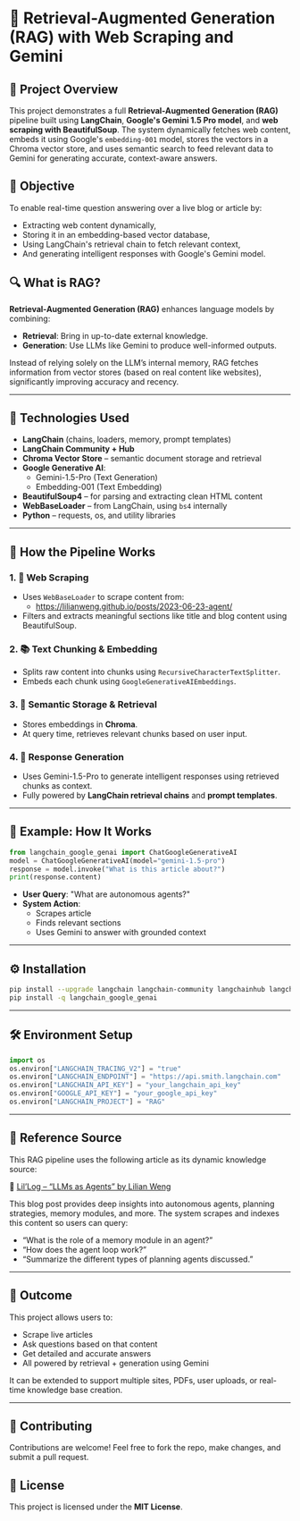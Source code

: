 # 📄 Retrieval-Augmented Generation (RAG) with Web Scraping and Gemini

## 📘 Project Overview
This project demonstrates a full **Retrieval-Augmented Generation (RAG)** pipeline built using **LangChain**, **Google's Gemini 1.5 Pro model**, and **web scraping with BeautifulSoup**. The system dynamically fetches web content, embeds it using Google's `embedding-001` model, stores the vectors in a Chroma vector store, and uses semantic search to feed relevant data to Gemini for generating accurate, context-aware answers.

## 🎯 Objective
To enable real-time question answering over a live blog or article by:
- Extracting web content dynamically,
- Storing it in an embedding-based vector database,
- Using LangChain's retrieval chain to fetch relevant context,
- And generating intelligent responses with Google's Gemini model.

## 🔍 What is RAG?
**Retrieval-Augmented Generation (RAG)** enhances language models by combining:
- **Retrieval**: Bring in up-to-date external knowledge.
- **Generation**: Use LLMs like Gemini to produce well-informed outputs.

Instead of relying solely on the LLM’s internal memory, RAG fetches information from vector stores (based on real content like websites), significantly improving accuracy and recency.

---

## 🧠 Technologies Used
- **LangChain** (chains, loaders, memory, prompt templates)
- **LangChain Community + Hub**
- **Chroma Vector Store** – semantic document storage and retrieval
- **Google Generative AI**:
  - Gemini-1.5-Pro (Text Generation)
  - Embedding-001 (Text Embedding)
- **BeautifulSoup4** – for parsing and extracting clean HTML content
- **WebBaseLoader** – from LangChain, using `bs4` internally
- **Python** – requests, os, and utility libraries

---

## 🔧 How the Pipeline Works

### 1. 🧹 Web Scraping
- Uses `WebBaseLoader` to scrape content from:
  - https://lilianweng.github.io/posts/2023-06-23-agent/
- Filters and extracts meaningful sections like title and blog content using BeautifulSoup.

### 2. 📚 Text Chunking & Embedding
- Splits raw content into chunks using `RecursiveCharacterTextSplitter`.
- Embeds each chunk using `GoogleGenerativeAIEmbeddings`.

### 3. 🧠 Semantic Storage & Retrieval
- Stores embeddings in **Chroma**.
- At query time, retrieves relevant chunks based on user input.

### 4. 🤖 Response Generation
- Uses Gemini-1.5-Pro to generate intelligent responses using retrieved chunks as context.
- Fully powered by **LangChain retrieval chains** and **prompt templates**.

---

## 🧪 Example: How It Works

```python
from langchain_google_genai import ChatGoogleGenerativeAI
model = ChatGoogleGenerativeAI(model="gemini-1.5-pro")
response = model.invoke("What is this article about?")
print(response.content)
```

- **User Query**: "What are autonomous agents?"
- **System Action**:
  - Scrapes article
  - Finds relevant sections
  - Uses Gemini to answer with grounded context

---

## ⚙️ Installation
```bash
pip install --upgrade langchain langchain-community langchainhub langchain-chroma beautifulsoup4
pip install -q langchain_google_genai
```

---

## 🛠️ Environment Setup
```python
import os
os.environ["LANGCHAIN_TRACING_V2"] = "true"
os.environ["LANGCHAIN_ENDPOINT"] = "https://api.smith.langchain.com"
os.environ["LANGCHAIN_API_KEY"] = "your_langchain_api_key"
os.environ["GOOGLE_API_KEY"] = "your_google_api_key"
os.environ["LANGCHAIN_PROJECT"] = "RAG"
```

---

## 📌 Reference Source
This RAG pipeline uses the following article as its dynamic knowledge source:

🔗 [Lil’Log – “LLMs as Agents” by Lilian Weng](https://lilianweng.github.io/posts/2023-06-23-agent/)

This blog post provides deep insights into autonomous agents, planning strategies, memory modules, and more. The system scrapes and indexes this content so users can query:
- “What is the role of a memory module in an agent?”
- “How does the agent loop work?”
- “Summarize the different types of planning agents discussed.”

---

## 🚀 Outcome
This project allows users to:
- Scrape live articles
- Ask questions based on that content
- Get detailed and accurate answers
- All powered by retrieval + generation using Gemini

It can be extended to support multiple sites, PDFs, user uploads, or real-time knowledge base creation.

---

## 🤝 Contributing
Contributions are welcome! Feel free to fork the repo, make changes, and submit a pull request.

## 📄 License
This project is licensed under the **MIT License**.


